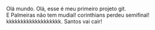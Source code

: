 Olá mundo.
Olá, esse é meu primeiro projeto git.   
E Palmeiras não tem mudial!
corinthians  perdeu semifinal!
kkkkkkkkkkkkkkkkkkk.
Santos vai cair!


